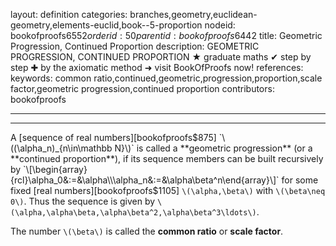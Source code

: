 layout: definition
categories: branches,geometry,euclidean-geometry,elements-euclid,book--5-proportion
nodeid: bookofproofs$6552
orderid: 50
parentid: bookofproofs$6442
title: Geometric Progression, Continued Proportion
description: GEOMETRIC PROGRESSION, CONTINUED PROPORTION ★ graduate maths ✔ step by step ✚ by the axiomatic method ➜ visit BookOfProofs now!
references: 
keywords: common ratio,continued,geometric,progression,proportion,scale factor,geometric progression,continued proportion
contributors: bookofproofs

---


---

A [sequence of real numbers][bookofproofs$875]  `\((\alpha_n)_{n\in\mathbb N}\)` is called a **geometric progression** (or a **continued proportion**), if its sequence members can be built recursively by `\[\begin{array}{rcl}\alpha_0&:=&\alpha\\\alpha_n&:=&\alpha\beta^n\end{array}\]`
for some fixed [real numbers][bookofproofs$1105] `\(\alpha,\beta\)` with `\(\beta\neq 0\)`. Thus the sequence is given by `\(\alpha,\alpha\beta,\alpha\beta^2,\alpha\beta^3\ldots\)`.

The number `\(\beta\)` is called the **common ratio** or **scale factor**.
